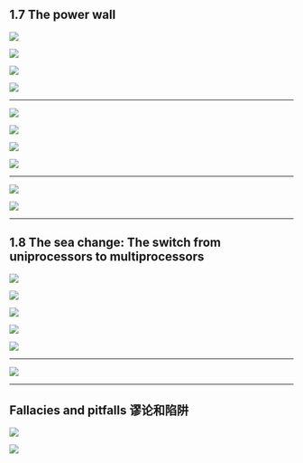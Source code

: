 ## 1.7 The power wall

![](img/2020-09-30-00-43-15.png)

![](img/2020-09-30-07-35-31.png)

![](img/2020-09-30-07-49-07.png)

![](img/2020-09-30-07-49-23.png)

---

![](img/2020-09-30-07-51-08.png)

![](img/2020-09-30-07-51-44.png)

![](img/2020-09-30-07-52-01.png)

![](img/2020-09-30-07-57-52.png)

---

![](img/2020-09-30-08-00-00.png)

![](img/2020-09-30-08-10-29.png)

---


## 1.8 The sea change: The switch from uniprocessors to multiprocessors

![](img/2020-09-30-08-12-23.png)

![](img/2020-09-30-08-12-44.png)

![](img/2020-09-30-08-13-39.png)

![](img/2020-09-30-08-14-01.png)

![](img/2020-09-30-08-16-17.png)

---

![](img/2020-09-30-08-24-10.png)

---

## Fallacies and pitfalls 谬论和陷阱

![](img/2020-09-30-09-51-00.png)

![](img/2020-09-30-09-52-22.png)



























